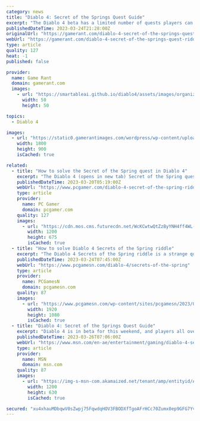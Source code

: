 ```yaml
---
category: news
title: "Diablo 4: Secret of the Springs Quest Guide"
excerpt: "The Diablo 4 beta has a limited number of quests players can complete, but some of them can be quite the challenge for players. Near the Kylslik Plateau's Forsaken Quarry, players can find a Discarded ..."
publishedDateTime: 2023-03-24T21:28:00Z
originalUrl: "https://gamerant.com/diablo-4-secret-of-the-springs-quest-riddle/"
webUrl: "https://gamerant.com/diablo-4-secret-of-the-springs-quest-riddle/"
type: article
quality: 127
heat: -1
published: false

provider:
  name: Game Rant
  domain: gamerant.com
  images:
    - url: "https://smartableai.github.io/diablo4/assets/images/organizations/gamerant.com-50x50.jpg"
      width: 50
      height: 50

topics:
  - Diablo 4

images:
  - url: "https://static0.gamerantimages.com/wordpress/wp-content/uploads/2023/03/diablo-4-10.jpg"
    width: 1800
    height: 900
    isCached: true

related:
  - title: "How to solve the Secret of the Spring quest in Diablo 4"
    excerpt: "The Diablo 4 (opens in new tab) Secret of the Spring quest is one that you can run into while out exploring the snowy plains and gloomy forests of the Fractured Peaks, but it's tricky to overcome ..."
    publishedDateTime: 2023-03-20T05:19:00Z
    webUrl: "https://www.pcgamer.com/diablo-4-secret-of-the-spring-riddle-quest/"
    type: article
    provider:
      name: PC Gamer
      domain: pcgamer.com
    quality: 127
    images:
      - url: "https://cdn.mos.cms.futurecdn.net/WcKCwtwQtZzByYNH4ff4WL-1200-80.jpg"
        width: 1200
        height: 675
        isCached: true
  - title: "How to solve Diablo 4 Secrets of the Spring riddle"
    excerpt: "The Diablo 4 Secrets of the Spring riddle is a strange quest; not only does it begin from a seemingly random note, found in the wilderness, but the instructions written on that note are vague at best."
    publishedDateTime: 2023-03-24T07:45:00Z
    webUrl: "https://www.pcgamesn.com/diablo-4/secrets-of-the-spring"
    type: article
    provider:
      name: PCGamesN
      domain: pcgamesn.com
    quality: 87
    images:
      - url: "https://www.pcgamesn.com/wp-content/sites/pcgamesn/2023/03/diablo-4-secrets-of-the-spring.jpg"
        width: 1920
        height: 1080
        isCached: true
  - title: "Diablo 4: Secret of the Springs Quest Guide"
    excerpt: "Diablo 4 is in beta for this weekend, and players all over the world will be logging in to try their hand at this isometric action RPG ahead of its release. While the beta only allows players to get ..."
    publishedDateTime: 2023-03-26T07:06:00Z
    webUrl: "https://www.msn.com/en-ae/entertainment/gaming/diablo-4-secret-of-the-springs-quest-guide/ar-AA193iBm"
    type: article
    provider:
      name: MSN
      domain: msn.com
    quality: 87
    images:
      - url: "https://img-s-msn-com.akamaized.net/tenant/amp/entityid/AA193elo.img?h=630&w=1200&m=6&q=60&o=t&l=f&f=jpg&x=684&y=67"
        width: 1200
        height: 630
        isCached: true

secured: "xu4xhauMDbqwV0sZwpj75FqwdqHOV3FBODXfTgoAFrHCc70Zumx0ep9GFG7YvPspScKrBBKusExHO002lNtF4A0t6QaDijL1kGsNUohzFbB/pIR7DKljB4pUVBzFeWyPEZOszyPQJES8UPa965CH8tkrs+vMe2vRDCMcX6yxBOPmkTG55DHjQ3614KbaizZ+qw7CPSNJqq6XxVivUvdCaLhuFFsN5Lpu90tx1POYlMWti5e1lZ43OOC1pJYvnnR6B185yQGBKgelRaxGCryKN3cfk8V15p7/RGjdUFW9/dn6UL7jB9ZAuUUrFk22hgWSUgso88MpKEPSURcje3wqumflk/WN0wtPlE6i2O31emI=;aMs2QapJO0HVSn5pH9vaGw=="
---
```


